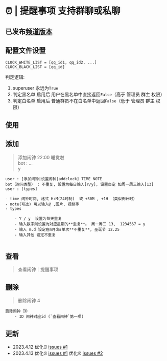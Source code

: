 # ⏰ | 提醒事项  支持群聊或私聊

## 已发布[频道版本](https://github.com/Zeta-qixi/nonebot-plugin-clock/tree/qqguild)
## 配置文件设置
```
CLOCK_WHITE_LIST = [qq_id1, qq_id2, ...] 
CLOCK_BLACK_LIST = [qq_id] 
```
判定逻辑:
1. superuser 永远为`True`
2. 判定黑名单 启用后 用户在黑名单中直接返回`False`（高于 管理员 群主 权限）
3. 判定白名单 启用后 普通群员不在白名单中返回`False`（低于 管理员 群主 权限）


## __使用__

## 添加
> 添加闹钟 22:00 睡觉啦  
> bot : ...  
> y
```
user : [添加闹钟|设置闹钟|addclock] TIME NOTE
bot（询问类型） : 不重复, 设置为每日输入[Y/y], 设置自定 如周一周三输入[13]
user : [types]

- time 闹钟时间, 格式 H:M(24时制)  或 +30M , +1H （类似倒计时）
- note(可选) 可以输入@ ,图片, 视频等
- types

    - Y / y  设置为每天重复
    - 输入数字则设置为对应星期的**重复**。 周一周三 13,  1234567 = y
    - 输入 m.d 设定在m月d日单次**不重复**, 圣诞节 12.25
    - 输入其他 设定不重复
    
```


## 查看
> 查看闹钟｜提醒事项


## 删除
> 删除闹钟 4
```
删除闹钟 ID
    - ID 闹钟对应id (`查看闹钟`第一项)
```



## 更新
- 2023.4.12  优化⏰ [issues #1](https://github.com/Zeta-qixi/nonebot-plugin-clock/issues/1)
- 2023.4.13  优化⏰ [issues #1](https://github.com/Zeta-qixi/nonebot-plugin-clock/issues/1) 优化⏰ [issues #2](https://github.com/Zeta-qixi/nonebot-plugin-clock/issues/2)
